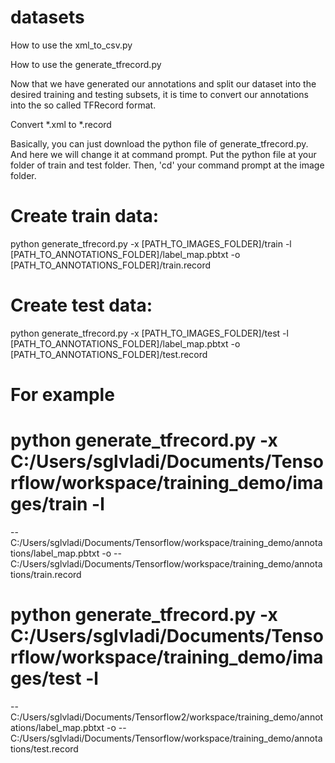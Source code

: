 # datasets
How to use the xml_to_csv.py


How to use the generate_tfrecord.py

Now that we have generated our annotations and split our dataset into the desired training and testing subsets, 
it is time to convert our annotations into the so called TFRecord format.

Convert *.xml to *.record

Basically, you can just download the python file of generate_tfrecord.py. And here we will change it at command prompt.
Put the python file at your folder of train and test folder. Then, 'cd' your command prompt at the image folder. 

# Create train data:
python generate_tfrecord.py -x [PATH_TO_IMAGES_FOLDER]/train -l [PATH_TO_ANNOTATIONS_FOLDER]/label_map.pbtxt 
   -o [PATH_TO_ANNOTATIONS_FOLDER]/train.record

# Create test data:
python generate_tfrecord.py -x [PATH_TO_IMAGES_FOLDER]/test -l [PATH_TO_ANNOTATIONS_FOLDER]/label_map.pbtxt 
   -o [PATH_TO_ANNOTATIONS_FOLDER]/test.record

# For example
# python generate_tfrecord.py -x C:/Users/sglvladi/Documents/Tensorflow/workspace/training_demo/images/train -l 
   --C:/Users/sglvladi/Documents/Tensorflow/workspace/training_demo/annotations/label_map.pbtxt -o 
   --C:/Users/sglvladi/Documents/Tensorflow/workspace/training_demo/annotations/train.record
# python generate_tfrecord.py -x C:/Users/sglvladi/Documents/Tensorflow/workspace/training_demo/images/test -l 
   --C:/Users/sglvladi/Documents/Tensorflow2/workspace/training_demo/annotations/label_map.pbtxt -o 
   --C:/Users/sglvladi/Documents/Tensorflow/workspace/training_demo/annotations/test.record
